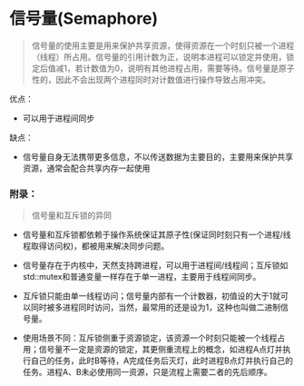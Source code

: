 # 信号量(Semaphore)

> 信号量的使用主要是用来保护共享资源，使得资源在一个时刻只被一个进程（线程）所占用。信号量的引用计数为正，说明本进程可以锁定并使用，锁定后值减1，若计数值为0，说明有其他进程占用，需要等待。信号量是原子性的，因此不会出现两个进程同时对计数值进行操作导致占用冲突。

优点：

- 可以用于进程间同步

缺点：

- 信号量自身无法携带更多信息，不以传送数据为主要目的，主要用来保护共享资源，通常会配合共享内存一起使用



### 附录：

> 信号量和互斥锁的异同

* 信号量和互斥锁都依赖于操作系统保证其原子性(保证同时刻只有一个进程/线程取得访问权)，都被用来解决同步问题。

* 信号量存在于内核中，天然支持跨进程，可以用于进程间/线程间；互斥锁如std::mutex和普通变量一样存在于单一进程，主要用于线程间同步。
* 互斥锁只能由单一线程访问；信号量内部有一个计数器，初值设的大于1就可以同时被多进程同时访问，当然，最常用的还是设为1，这种也叫做二进制信号量。

* 使用场景不同：互斥锁侧重于资源锁定，该资源一个时刻只能被一个线程占用；信号量不一定是资源的锁定，其更侧重流程上的概念，如进程A点灯并执行自己的任务，此时B等待，A完成任务后灭灯，此时进程B点灯并执行自己的任务。进程A、B未必使用同一资源，只是流程上需要二者的先后顺序。